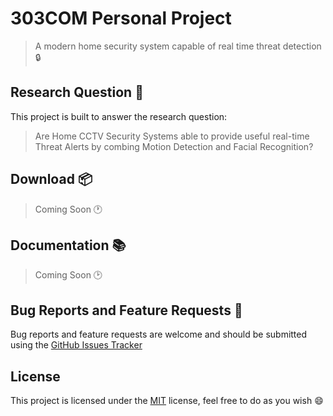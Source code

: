 # 303COM Personal Project

> A modern home security system capable of real time threat detection :lock:

## Research Question :thinking:

This project is built to answer the research question: 

> Are Home CCTV Security Systems able to provide useful real-time Threat Alerts by combing Motion Detection and Facial Recognition?

## Download :package:

> Coming Soon :clock1:

## Documentation :books:

> Coming Soon :clock2:

## Bug Reports and Feature Requests :bug:

Bug reports and feature requests are welcome and should be submitted using the [GitHub Issues Tracker](https://github.coventry.ac.uk/eggintod/303COM/issues/new)

## License

This project is licensed under the [MIT](https://github.coventry.ac.uk/eggintod/303COM/blob/master/LICENSE) license, feel free to do as you wish :smile: 
